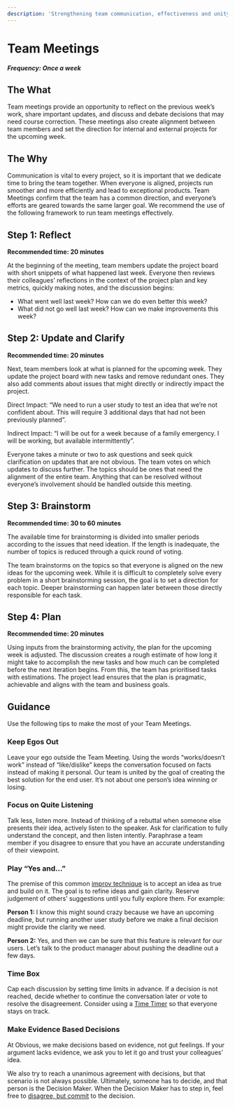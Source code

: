 ```yaml
---
description: 'Strengthening team communication, effectiveness and unity, week by week.'
---
```


# Team Meetings

_**Frequency: Once a week**_

## The What

Team meetings provide an opportunity to reflect on the previous week’s work, share important updates, and discuss and debate decisions that may need course correction. These meetings also create alignment between team members and set the direction for internal and external projects for the upcoming week.

## The Why

Communication is vital to every project, so it is important that we dedicate time to bring the team together. When everyone is aligned, projects run smoother and more efficiently and lead to exceptional products. Team Meetings confirm that the team has a common direction, and everyone’s efforts are geared towards the same larger goal. We recommend the use of the following framework to run team meetings effectively.

## Step 1: Reflect

**Recommended time: 20 minutes**

At the beginning of the meeting, team members update the project board with short snippets of what happened last week. Everyone then reviews their colleagues’ reflections in the context of the project plan and key metrics, quickly making notes, and the discussion begins:

* What went well last week? How can we do even better this week?
* What did not go well last week? How can we make improvements this week?

## Step 2: Update and Clarify

**Recommended time: 20 minutes**

Next, team members look at what is planned for the upcoming week. They update the project board with new tasks and remove redundant ones. They also add comments about issues that might directly or indirectly impact the project.

Direct Impact: “We need to run a user study to test an idea that we’re not confident about. This will require 3 additional days that had not been previously planned”.

Indirect Impact: “I will be out for a week because of a family emergency. I will be working, but available intermittently”.

Everyone takes a minute or two to ask questions and seek quick clarification on updates that are not obvious. The team votes on which updates to discuss further. The topics should be ones that need the alignment of the entire team. Anything that can be resolved without everyone’s involvement should be handled outside this meeting.

## Step 3: Brainstorm

**Recommended time: 30 to 60 minutes**

The available time for brainstorming is divided into smaller periods according to the issues that need ideation. If the length is inadequate, the number of topics is reduced through a quick round of voting.

The team brainstorms on the topics so that everyone is aligned on the new ideas for the upcoming week. While it is difficult to completely solve every problem in a short brainstorming session, the goal is to set a direction for each topic. Deeper brainstorming can happen later between those directly responsible for each task.

## Step 4: Plan

**Recommended time: 20 minutes**

Using inputs from the brainstorming activity, the plan for the upcoming week is adjusted. The discussion creates a rough estimate of how long it might take to accomplish the new tasks and how much can be completed before the next iteration begins. From this, the team has prioritised tasks with estimations. The project lead ensures that the plan is pragmatic, achievable and aligns with the team and business goals.

## Guidance

Use the following tips to make the most of your Team Meetings.

### Keep Egos Out

Leave your ego outside the Team Meeting. Using the words “works/doesn’t work” instead of “like/dislike” keeps the conversation focused on facts instead of making it personal. Our team is united by the goal of creating the best solution for the end user. It’s not about one person’s idea winning or losing.

### Focus on Quite Listening

Talk less, listen more. Instead of thinking of a rebuttal when someone else presents their idea, actively listen to the speaker. Ask for clarification to fully understand the concept, and then listen intently. Paraphrase a team member if you disagree to ensure that you have an accurate understanding of their viewpoint.

### Play “Yes and…”

The premise of this common [improv technique](https://www.thoughtco.com/yes-and-improv-game-2713213) is to accept an idea as true and build on it. The goal is to refine ideas and gain clarity. Reserve judgement of others’ suggestions until you fully explore them. For example:

**Person 1:** I know this might sound crazy because we have an upcoming deadline, but running another user study before we make a final decision might provide the clarity we need.

**Person 2:** Yes, and then we can be sure that this feature is relevant for our users. Let’s talk to the product manager about pushing the deadline out a few days.

### Time Box

Cap each discussion by setting time limits in advance. If a decision is not reached, decide whether to continue the conversation later or vote to resolve the disagreement. Consider using a [Time Timer](https://www.timetimer.com/products/time-timer-12-inch) so that everyone stays on track.

### Make Evidence Based Decisions

At Obvious, we make decisions based on evidence, not gut feelings. If your argument lacks evidence, we ask you to let it go and trust your colleagues’ idea.

We also try to reach a unanimous agreement with decisions, but that scenario is not always possible. Ultimately, someone has to decide, and that person is the Decision Maker. When the Decision Maker has to step in, feel free to [disagree, but commit](https://en.wikipedia.org/wiki/Disagree_and_commit) to the decision.

